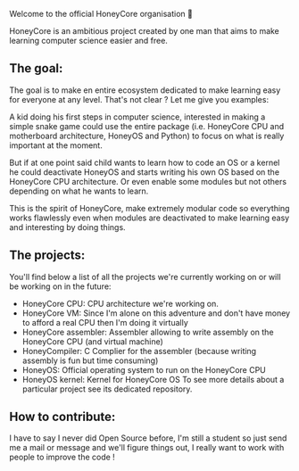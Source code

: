 Welcome to the official HoneyCore organisation 👋

HoneyCore is an ambitious project created by one man that aims to make learning computer science easier and free.
## The goal:
The goal is to make en entire ecosystem dedicated to make learning easy for everyone at any level. That's not clear ? Let me give you examples:

A kid doing his first steps in computer science, interested in making a simple snake game could use the entire package (i.e. HoneyCore CPU and motherboard architecture, HoneyOS and Python) to focus on what is really important at the moment.

But if at one point said child wants to learn how to code an OS or a kernel he could deactivate HoneyOS and starts writing his own OS based on the HoneyCore CPU architecture. Or even enable some modules but not others depending on what he wants to learn.

This is the spirit of HoneyCore, make extremely modular code so everything works flawlessly even when modules are deactivated to make learning easy and interesting by doing things.

## The projects:

You'll find below a list of all the projects we're currently working on or will be working on in the future:
- HoneyCore CPU:  CPU architecture we're working on.
- HoneyCore VM:  Since I'm alone on this adventure and don't have money to afford a real CPU then I'm doing it virtually
- HoneyCore assembler:  Assembler allowing to write assembly on the HoneyCore CPU (and virtual machine)
- HoneyCompiler: C Complier for the assembler (because writing assembly is fun but time consuming)
- HoneyOS:  Official operating system to run on the HoneyCore CPU
- HoneyOS kernel:  Kernel for HoneyCore OS
To see more details about a particular project see its dedicated repository.

## How to contribute:

I have to say I never did Open Source before, I'm still a student so just send me a mail or message and we'll figure things out, I really want to work with people to improve the code !
